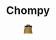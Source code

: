 <div align="center">
<h1>Chompy</h1>
<img src="https://github.com/brettshollenberger/chompy/blob/master/lib/assets/img/hipsterchompy.gif">
</div>
